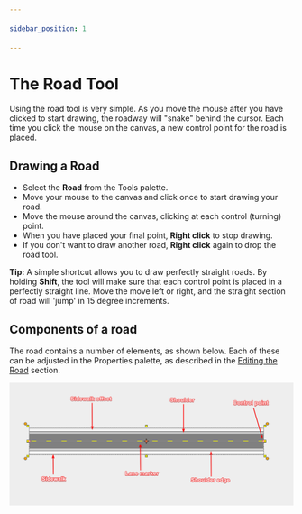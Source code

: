 ```yaml
---

sidebar_position: 1

---
```

# The Road Tool

Using the road tool is very simple. As you move the mouse after you have clicked to start drawing, the roadway will "snake" behind the cursor. Each time you click the mouse on the canvas, a new control point for the road is placed.

## Drawing a Road

- Select the **Road** from the Tools palette.
- Move your mouse to the canvas and click once to start drawing your road.
- Move the mouse around the canvas, clicking at each control (turning) point.
- When you have placed your final point, **Right click** to stop drawing.
- If you don't want to draw another road, **Right click** again to drop the road tool.

**Tip:** A simple shortcut allows you to draw perfectly straight roads. By holding **Shift**, the tool will make sure that each control point is placed in a perfectly straight line. Move the move left or right, and the straight section of road will 'jump' in 15 degree increments.

## Components of a road

The road contains a number of elements, as shown below. Each of these can be adjusted in the Properties palette, as described in the [Editing the Road](./editing-the-road.md) section.

![road components](./assets/Road_Components.png)
